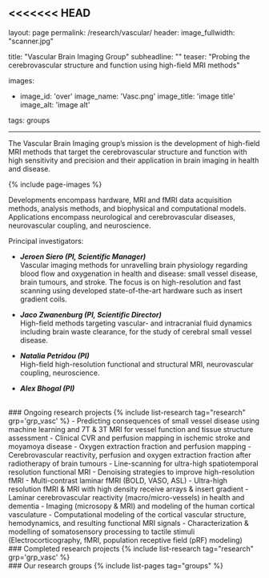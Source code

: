 <<<<<<< HEAD
---

layout: page
permalink: /research/vascular/
header:
  image_fullwidth: "scanner.jpg"

title: "Vascular Brain Imaging Group"
subheadline: ""
teaser: "Probing the cerebrovascular structure and function using high-field MRI methods"

images:
  - image_id: 'over'
    image_name: 'Vasc.png'
    image_title: 'image title'
    image_alt: 'image alt'  

tags: groups

---

The Vascular Brain Imaging group’s mission is the development of high-field MRI methods that target the cerebrovascular structure and function with high sensitivity and precision and their application in brain imaging in health and disease.

{% include page-images %}

Developments encompass hardware, MRI and fMRI data acquisition methods, analysis methods, and biophysical and computational models.
Applications encompass neurological and cerebrovascular diseases, neurovascular coupling, and neuroscience.

Principal investigators:
- ***Jeroen Siero (PI, Scientific Manager)***  
Vascular imaging methods for unravelling brain physiology regarding blood flow and oxygenation in health and disease: small vessel disease, brain tumours, and stroke.
The focus is on high-resolution and fast scanning using developed state-of-the-art hardware such as insert gradient coils.

- ***Jaco Zwanenburg (PI, Scientific Director)***  
High-field methods targeting vascular- and intracranial fluid dynamics including brain waste clearance, for the study of cerebral small vessel disease.

- ***Natalia Petridou (PI)***  
High-field high-resolution functional and structural MRI, neurovascular coupling, neuroscience.

- ***Alex Bhogal (PI)***  

<br>
### Ongoing research projects
{% include list-research tag="research" grp='grp_vasc' %}
- Predicting consequences of small vessel disease using machine learning and 7T & 3T MRI for vessel function and tissue structure assessment
- Clinical CVR and perfusion mapping in ischemic stroke and moyamoya disease
- Oxygen extraction fraction and perfusion mapping
- Cerebrovascular reactivity, perfusion and oxygen extraction fraction after radiotherapy of brain tumours
- Line-scanning for ultra-high spatiotemporal resolution functional MRI
- Denoising strategies to improve high-resolution fMRI
- Multi-contrast laminar fMRI (BOLD, VASO, ASL)
- Ultra-high resolution fMRI & MRI with high density receive arrays & insert gradient
- Laminar cerebrovascular reactivity (macro/micro-vessels) in health and dementia
- Imaging (microsopy & MRI) and modeling of the human cortical vasculature
- Computational modeling of the cortical vascular structure, hemodynamics, and resulting functional MRI signals
- Characterization & modelling of somatosensory processing to tactile stimuli (Electrocorticography, fMRI, population receptive field (pRF) modeling)

<br>
### Completed research projects
{% include list-research tag="research" grp='grp_vasc' %}

<br>
### Our research groups
{% include list-pages tag="groups" %}

